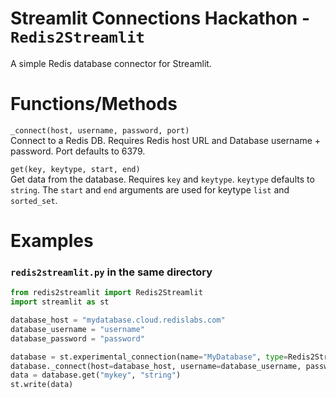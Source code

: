 # Streamlit Connections Hackathon - `Redis2Streamlit`
A simple Redis database connector for Streamlit.

# Functions/Methods

`_connect(host, username, password, port)`  
Connect to a Redis DB. Requires Redis host URL and Database username + password. Port defaults to 6379.
  
    
`get(key, keytype, start, end)`  
Get data from the database. Requires `key` and `keytype`. `keytype` defaults to `string`.
The `start` and `end` arguments are used for keytype `list` and `sorted_set`.  

# Examples  
### `redis2streamlit.py` in the same directory
```python
from redis2streamlit import Redis2Streamlit
import streamlit as st

database_host = "mydatabase.cloud.redislabs.com"
database_username = "username"
database_password = "password"

database = st.experimental_connection(name="MyDatabase", type=Redis2Streamlit)
database._connect(host=database_host, username=database_username, password=database_password)
data = database.get("mykey", "string")
st.write(data)
```
